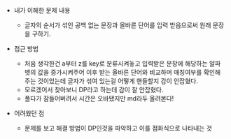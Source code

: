 * 내가 이해한 문제 내용
  - 글자의 순서가 섞인 공백 없는 문장과 올바른 단어를 입력 받음으로써 원래 문장을 구하기.
  
* 접근 방법
  - 처음 생각한건 a부터 z를 key로 분류시켜놓고 입력받은 문장에 해당하는 알파벳의 값을 증가시켜주어 이후 받는 올바른 단어와 비교하며 매칭여부를 확인해주는 것이었는데 글자가 섞여 있는걸 어떻게 핸들할지 감이 안잡혔다. 
  - 모르겠어서 찾아보니 DP라고 하는데 감이 잘 안잡혔다. 
  - 풀다가 잠들어버려서 시간은 오바됐지만 md라두 올려본다! 
  
* 어려웠던 점
  - 문제를 보고 해결 방법이 DP인것을 파악하고 이를 점화식으로 나타내는 것 
  
  
  
